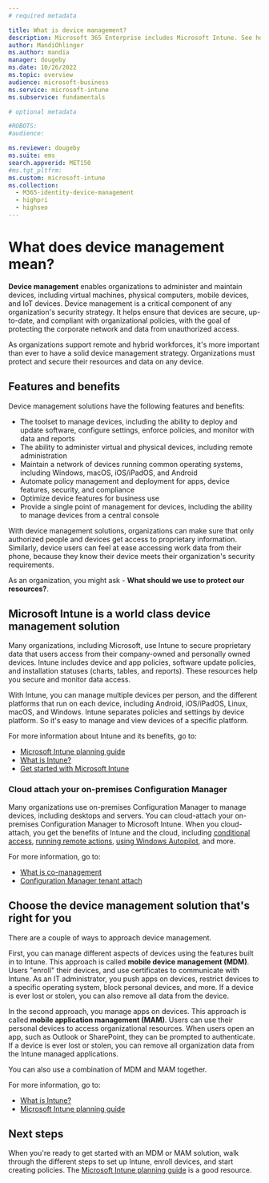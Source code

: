 ```yaml
---
# required metadata

title: What is device management?
description: Microsoft 365 Enterprise includes Microsoft Intune. See how Intune provides mobile device management and mobile application management for your organization. Read common scenarios, and use Intune to deploy Microsoft 365 in your environment. 
author: MandiOhlinger
ms.author: mandia 
manager: dougeby 
ms.date: 10/26/2022
ms.topic: overview 
audience: microsoft-business
ms.service: microsoft-intune
ms.subservice: fundamentals

# optional metadata

#ROBOTS:
#audience:

ms.reviewer: dougeby
ms.suite: ems
search.appverid: MET150
#ms.tgt_pltfrm:
ms.custom: microsoft-intune
ms.collection: 
  - M365-identity-device-management
  - highpri
  - highseo
---
```


# What does device management mean?

**Device management** enables organizations to administer and maintain devices, including virtual machines, physical computers, mobile devices, and IoT devices. Device management is a critical component of any organization's security strategy. It helps ensure that devices are secure, up-to-date, and compliant with organizational policies, with the goal of protecting the corporate network and data from unauthorized access.

As organizations support remote and hybrid workforces, it's more important than ever to have a solid device management strategy. Organizations must protect and secure their resources and data on any device.

## Features and benefits

Device management solutions have the following features and benefits:

- The toolset to manage devices, including the ability to deploy and update software, configure settings, enforce policies, and monitor with data and reports
- The ability to administer virtual and physical devices, including remote administration
- Maintain a network of devices running common operating systems, including Windows, macOS, iOS/iPadOS, and Android
- Automate policy management and deployment for apps, device features, security, and compliance
- Optimize device features for business use
- Provide a single point of management for devices, including the ability to manage devices from a central console

With device management solutions, organizations can make sure that only authorized people and devices get access to proprietary information. Similarly, device users can feel at ease accessing work data from their phone, because they know their device meets their organization's security requirements.

As an organization, you might ask - **What should we use to protect our resources?**.

## Microsoft Intune is a world class device management solution

Many organizations, including Microsoft, use Intune to secure proprietary data that users access from their company-owned and personally owned devices. Intune includes device and app policies, software update policies, and installation statuses (charts, tables, and reports). These resources help you secure and monitor data access.

With Intune, you can manage multiple devices per person, and the different platforms that run on each device, including Android, iOS/iPadOS, Linux, macOS, and Windows. Intune separates policies and settings by device platform. So it's easy to manage and view devices of a specific platform.

For more information about Intune and its benefits, go to:

- [Microsoft Intune planning guide](intune-planning-guide.md)
- [What is Intune?](what-is-intune.md)
- [Get started with Microsoft Intune](get-started-with-intune.md)

### Cloud attach your on-premises Configuration Manager

Many organizations use on-premises Configuration Manager to manage devices, including desktops and servers. You can cloud-attach your on-premises Configuration Manager to Microsoft Intune. When you cloud-attach, you get the benefits of Intune and the cloud, including [conditional access](../../configmgr/comanage/quickstart-conditional-access.md), [running remote actions](../../configmgr/comanage/quickstart-remote-actions.md), [using Windows Autopilot](../../configmgr/comanage/quickstart-autopilot.md), and more.

For more information, go to:

- [What is co-management](../../configmgr/comanage/overview.md)
- [Configuration Manager tenant attach](../../configmgr/tenant-attach/device-sync-actions.md)

## Choose the device management solution that's right for you

There are a couple of ways to approach device management.

First, you can manage different aspects of devices using the features built in to Intune. This approach is called **mobile device management (MDM)**. Users "enroll" their devices, and use certificates to communicate with Intune. As an IT administrator, you push apps on devices, restrict devices to a specific operating system, block personal devices, and more. If a device is ever lost or stolen, you can also remove all data from the device.

In the second approach, you manage apps on devices. This approach is called **mobile application management (MAM)**. Users can use their personal devices to access organizational resources. When users open an app, such as Outlook or SharePoint, they can be prompted to authenticate. If a device is ever lost or stolen, you can remove all organization data from the Intune managed applications.

You can also use a combination of MDM and MAM together.

For more information, go to:

- [What is Intune?](what-is-intune.md)
- [Microsoft Intune planning guide](intune-planning-guide.md)

## Next steps

When you're ready to get started with an MDM or MAM solution, walk through the different steps to set up Intune, enroll devices, and start creating policies. The [Microsoft Intune planning guide](intune-planning-guide.md) is a good resource.
